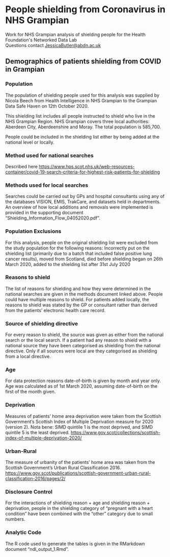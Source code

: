 # People shielding from Coronavirus in NHS Grampian
Work for NHS Grampian analysis of shielding people for the Health Foundation's Networked Data Lab  
Questions contact JessicaButler@abdn.ac.uk

## Demographics of patients shielding from COVID in Grampian

### Population
The population of shielding people used for this analysis was supplied by Nicola Beech from Health Intelligence in NHS Grampian to the Grampian Data Safe Haven on 12th October 2020. 

This shielding list includes all people instructed to shield who live in the NHS Grampian Region. NHS Grampian covers three local authorities: Aberdeen City, Aberdeenshire and Moray. The total population is 585,700.

People could be included in the shielding list either by being added at the national level or locally.

### Method used for national searches
Described here https://www.hps.scot.nhs.uk/web-resources-container/covid-19-search-criteria-for-highest-risk-patients-for-shielding 

### Methods used for local searches
Searches could be carried out by GPs and hospital consultants using any of the databases VISION, EMIS, TrakCare, and datasets held in departments. An overview of how local additions and removals were implemented is provided in the supporting document “Shielding_Information_Flow_04052020.pdf”.

### Population Exclusions
For this analysis, people on the original shielding list were excluded from the study population for the following reasons:
Incorrectly put on the shielding list (primarily due to a batch that included false positive lung cancer results), moved from Scotland, died before shielding began on 26th March 2020, added to the shielding list after 31st July 2020

### Reasons to shield
The list of reasons for shielding and how they were determined in the national searches are given in the methods document linked above. People could have multiple reasons to shield. For patients added locally, the reasons to shield was stated by the GP or consultant rather than derived from the patients’ electronic health care record.

### Source of shielding directive
For every reason to shield, the source was given as either from the national search or the local search. If a patient had any reason to shield with a national source they have been categorised as shielding from the national directive. Only if all sources were local are they categorised as shielding from a local directive.

### Age
For data protection reasons date-of-birth is given by month and year only. Age was calculated as of 1st March 2020, assuming date-of-birth on the first of the month given.

### Deprivation
Measures of patients’ home area deprivation were taken from the Scottish Government’s Scottish Index of Multiple Deprivation measure for 2020 (version 2). Nota bene: SIMD quintile 1 is the most deprived, and SIMD quintile 5 is the least deprived. https://www.gov.scot/collections/scottish-index-of-multiple-deprivation-2020/

### Urban-Rural
The measure of urbanity of the patients’ home area was taken from the Scottish Government’s Urban Rural Classification 2016. https://www.gov.scot/publications/scottish-government-urban-rural-classification-2016/pages/2/

### Disclosure Control
For the interactions of shielding reason + age and shielding reason + deprivation, people in the shielding category of “pregnant with a heart condition” have been combined with the “other” category due to small numbers.

### Analytic Code
The R code used to generate the tables is given in the RMarkdown document “ndl_output_1.Rmd”.


